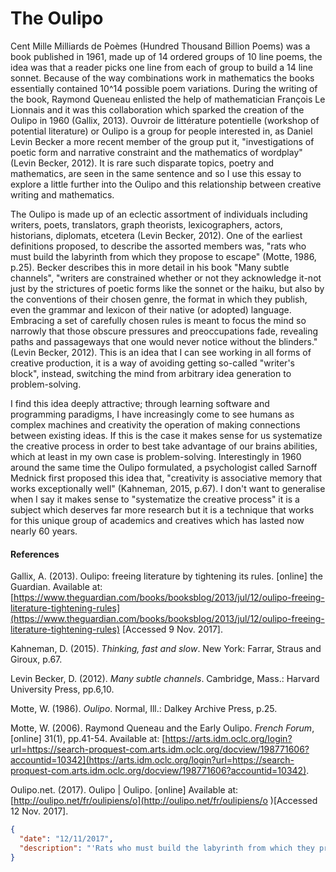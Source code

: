 # The Oulipo

Cent Mille Milliards de Poèmes (Hundred Thousand Billion Poems) was a book published in 1961, made up of 14 ordered groups of 10 line poems, the idea was that a reader picks one line from each of group to build a 14 line sonnet. Because of the way combinations work in mathematics the books essentially contained 10^14 possible poem variations. During the writing of the book, Raymond Queneau enlisted the help of mathematician François Le Lionnais and it was this collaboration which sparked the creation of the Oulipo in 1960 (Gallix, 2013). Ouvroir de littérature potentielle (workshop of potential literature) or Oulipo is a group for people interested in, as Daniel Levin Becker a more recent member of the group put it, "investigations of poetic form and narrative constraint and the mathematics of wordplay" (Levin Becker, 2012). It is rare such disparate topics, poetry and mathematics, are seen in the same sentence and so I use this essay to explore a little further into the Oulipo and this relationship between creative writing and mathematics.

The Oulipo is made up of an eclectic assortment of individuals including writers, poets, translators, graph theorists, lexicographers, actors, historians, diplomats, etcetera  (Levin Becker, 2012). One of the earliest definitions proposed, to describe the assorted members was, "rats who must build the labyrinth from which they propose to escape" (Motte, 1986, p.25). Becker describes this in more detail in his book "Many subtle channels", "writers are constrained whether or not they acknowledge it-not just by the strictures of poetic forms like the sonnet or the haiku, but also by the conventions of their chosen genre, the format in which they publish, even the grammar and lexicon of their native (or adopted) language. Embracing a set of carefully chosen rules is meant to focus the mind so narrowly that those obscure pressures and preoccupations fade, revealing paths and passageways that one would never notice without the blinders." (Levin Becker, 2012). This is an idea that I can see working in all forms of creative production, it is a way of avoiding getting so-called "writer's block", instead, switching the mind from arbitrary idea generation to problem-solving.

I find this idea deeply attractive; through learning software and programming paradigms, I have increasingly come to see humans as complex machines and creativity the operation of making connections between existing ideas. If this is the case it makes sense for us systematize the creative process in order to best take advantage of our brains abilities, which at least in my own case is problem-solving. Interestingly in 1960 around the same time the Oulipo formulated, a psychologist called Sarnoff Mednick first proposed this idea that, "creativity is associative memory that works exceptionally well" (Kahneman, 2015, p.67). I don't want to generalise when I say it makes sense to "systematize the creative process" it is a subject which deserves far more research but it is a technique that works for this unique group of academics and creatives which has lasted now nearly 60 years.

#### References

Gallix, A. (2013). Oulipo: freeing literature by tightening its rules. [online] the Guardian. Available at: [https://www.theguardian.com/books/booksblog/2013/jul/12/oulipo-freeing-literature-tightening-rules](https://www.theguardian.com/books/booksblog/2013/jul/12/oulipo-freeing-literature-tightening-rules) [Accessed 9 Nov. 2017].

Kahneman, D. (2015). *Thinking, fast and slow*. New York: Farrar, Straus and Giroux, p.67.

Levin Becker, D. (2012). *Many subtle channels*. Cambridge, Mass.: Harvard University Press, pp.6,10.

Motte, W. (1986). *Oulipo*. Normal, Ill.: Dalkey Archive Press, p.25.

Motte, W. (2006). Raymond Queneau and the Early Oulipo. *French Forum*, [online] 31(1), pp.41-54. Available at: [https://arts.idm.oclc.org/login?url=https://search-proquest-com.arts.idm.oclc.org/docview/198771606?accountid=10342](https://arts.idm.oclc.org/login?url=https://search-proquest-com.arts.idm.oclc.org/docview/198771606?accountid=10342).

Oulipo.net. (2017). Oulipo | Oulipo. [online] Available at: [http://oulipo.net/fr/oulipiens/o](http://oulipo.net/fr/oulipiens/o )[Accessed 12 Nov. 2017].



```json
{
  "date": "12/11/2017",
  "description": "'Rats who must build the labyrinth from which they propose to escape.' (Warren Motte)"
}
```

